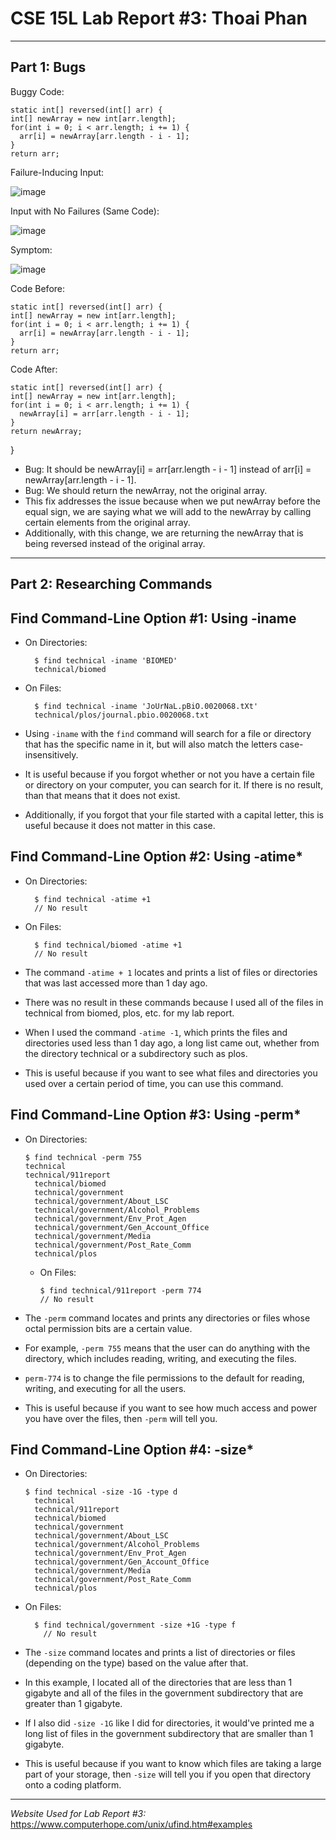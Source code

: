 # CSE 15L Lab Report #3: Thoai Phan

___

## Part 1: Bugs


Buggy Code:

    static int[] reversed(int[] arr) {
    int[] newArray = new int[arr.length];
    for(int i = 0; i < arr.length; i += 1) {
      arr[i] = newArray[arr.length - i - 1];
    }
    return arr;

Failure-Inducing Input:

![image](https://github.com/phantv04/cse15l-lab-reports/assets/146781799/8989935f-6ab0-48d2-b286-66c6d7364195)


Input with No Failures (Same Code):

![image](https://github.com/phantv04/cse15l-lab-reports/assets/146781799/eff75947-ca30-4553-98b6-9c41d8fa4c9b)


Symptom:

![image](https://github.com/phantv04/cse15l-lab-reports/assets/146781799/b329b3f5-270c-434d-a968-e6d4b566e574)


Code Before:

    static int[] reversed(int[] arr) {
    int[] newArray = new int[arr.length];
    for(int i = 0; i < arr.length; i += 1) {
      arr[i] = newArray[arr.length - i - 1];
    }
    return arr;


Code After:

    static int[] reversed(int[] arr) {
    int[] newArray = new int[arr.length];
    for(int i = 0; i < arr.length; i += 1) {
      newArray[i] = arr[arr.length - i - 1];
    }
    return newArray;
  }

* Bug: It should be newArray[i] = arr[arr.length - i - 1] instead of arr[i] = newArray[arr.length - i - 1].
* Bug: We should return the newArray, not the original array.
* This fix addresses the issue because when we put newArray before the equal sign, we are saying what we will add to the newArray by calling certain elements from the original array.
* Additionally, with this change, we are returning the newArray that is being reversed instead of the original array.



___

## Part 2: Researching Commands

## Find Command-Line Option #1: Using -iname

* On Directories:

        $ find technical -iname 'BIOMED'
        technical/biomed

* On Files:

        $ find technical -iname 'JoUrNaL.pBiO.0020068.tXt'        
        technical/plos/journal.pbio.0020068.txt


* Using `-iname` with the `find` command will search for a file or directory that has the specific name in it, but will also match the letters case-insensitively.
* It is useful because if you forgot whether or not you have a certain file or directory on your computer, you can search for it. If there is no result, than that means that it does not exist.
* Additionally, if you forgot that your file started with a capital letter, this is useful because it does not matter in this case.


## Find Command-Line Option #2: Using -atime*

* On Directories:

        $ find technical -atime +1
        // No result

* On Files:

        $ find technical/biomed -atime +1
        // No result

* The command `-atime + 1` locates and prints a list of files or directories that was last accessed more than 1 day ago.
* There was no result in these commands because I used all of the files in technical from biomed, plos, etc. for my lab report.
* When I used the command `-atime -1`, which prints the files and directories used less than 1 day ago, a long list came out, whether from the directory technical or a subdirectory such as plos.
* This is useful because if you want to see what files and directories you used over a certain period of time, you can use this command.


## Find Command-Line Option #3: Using -perm*

* On Directories:

      $ find technical -perm 755
      technical
      technical/911report
        technical/biomed
        technical/government
        technical/government/About_LSC
        technical/government/Alcohol_Problems
        technical/government/Env_Prot_Agen
        technical/government/Gen_Account_Office
        technical/government/Media
        technical/government/Post_Rate_Comm
        technical/plos

  * On Files:
 
        $ find technical/911report -perm 774
        // No result

* The `-perm` command locates and prints any directories or files whose octal permission bits are a certain value.
* For example, `-perm 755` means that the user can do anything with the directory, which includes reading, writing, and executing the files.
* `perm-774` is to change the file permissions to the default for reading, writing, and executing for all the users.
* This is useful because if you want to see how much access and power you have over the files, then `-perm` will tell you.


## Find Command-Line Option #4: -size*

* On Directories:

      $ find technical -size -1G -type d
        technical
        technical/911report
        technical/biomed
        technical/government
        technical/government/About_LSC
        technical/government/Alcohol_Problems
        technical/government/Env_Prot_Agen
        technical/government/Gen_Account_Office
        technical/government/Media
        technical/government/Post_Rate_Comm
        technical/plos

* On Files:

        $ find technical/government -size +1G -type f
          // No result

* The `-size` command locates and prints a list of directories or files (depending on the type) based on the value after that.
* In this example, I located all of the directories that are less than 1 gigabyte and all of the files in the government subdirectory that are greater than 1 gigabyte.
* If I also did `-size -1G` like I did for directories, it would've printed me a long list of files in the government subdirectory that are smaller than 1 gigabyte.
* This is useful because if you want to know which files are taking a large part of your storage, then `-size` will tell you if you open that directory onto a coding platform.


___

*Website Used for Lab Report #3:*
https://www.computerhope.com/unix/ufind.htm#examples
